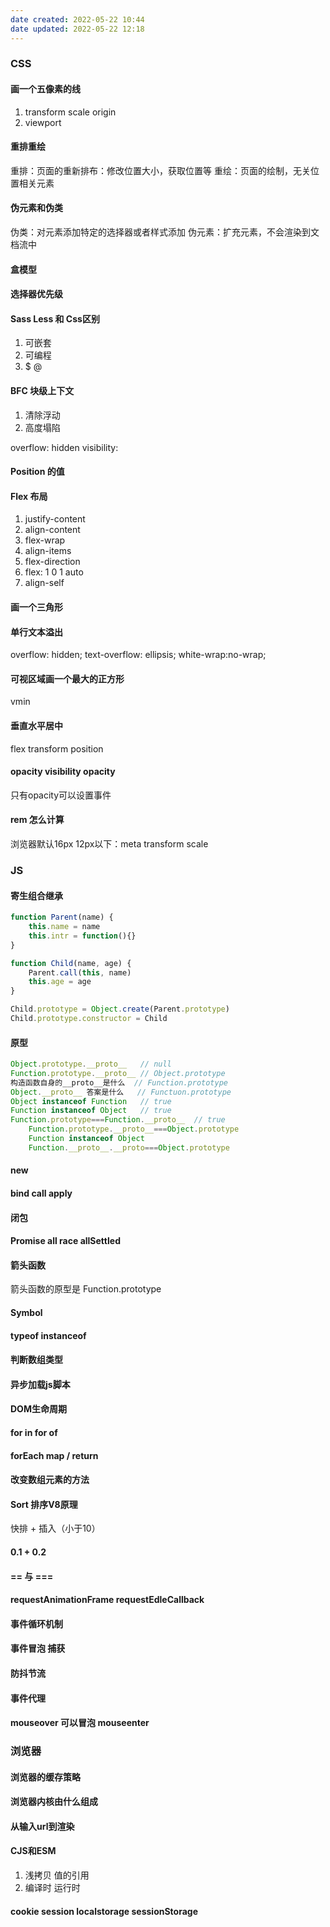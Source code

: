 ```yaml
---
date created: 2022-05-22 10:44
date updated: 2022-05-22 12:18
---
```


### CSS

#### 画一个五像素的线

1. transform scale origin
2. viewport

#### 重排重绘

重排：页面的重新排布：修改位置大小，获取位置等
重绘：页面的绘制，无关位置相关元素

#### 伪元素和伪类

伪类：对元素添加特定的选择器或者样式添加
伪元素：扩充元素，不会渲染到文档流中

#### 盒模型

#### 选择器优先级

#### Sass Less 和 Css区别

1. 可嵌套
2. 可编程
3. $ @

#### BFC 块级上下文

1. 清除浮动
2. 高度塌陷

overflow: hidden
visibility:

#### Position 的值

#### Flex 布局

1. justify-content
2. align-content
3. flex-wrap
4. align-items
5. flex-direction
6. flex: 1   0 1 auto
7. align-self

#### 画一个三角形

#### 单行文本溢出

overflow: hidden; text-overflow: ellipsis; white-wrap:no-wrap;

#### 可视区域画一个最大的正方形

vmin

#### 垂直水平居中

flex
transform
position

#### opacity visibility opacity

只有opacity可以设置事件

#### rem 怎么计算

浏览器默认16px
12px以下：meta transform scale

### JS

#### 寄生组合继承

```js
function Parent(name) {
	this.name = name
	this.intr = function(){}
}

function Child(name, age) {
	Parent.call(this, name)
	this.age = age
}

Child.prototype = Object.create(Parent.prototype)
Child.prototype.constructor = Child
```

#### 原型

```js
Object.prototype.__proto__   // null
Function.prototype.__proto__ // Object.prototype
构造函数自身的__proto__是什么  // Function.prototype
Object.__proto__ 答案是什么   // Functuon.prototype
Object instanceof Function   // true
Function instanceof Object   // true
Function.prototype===Function.__proto__  // true
	Function.prototype.__proto__===Object.prototype
	Function instanceof Object
	Function.__proto__.__proto===Object.prototype
```

#### new

#### bind call apply

#### 闭包

#### Promise all race allSettled

#### 箭头函数

箭头函数的原型是 Function.prototype

#### Symbol

#### typeof instanceof

#### 判断数组类型

#### 异步加载js脚本

#### DOM生命周期

#### for in for of

#### forEach map / return

#### 改变数组元素的方法

#### Sort 排序V8原理

快排 + 插入（小于10）

#### 0.1 + 0.2

#### == 与 ===

#### requestAnimationFrame requestEdleCallback

#### 事件循环机制

#### 事件冒泡 捕获

#### 防抖节流

#### 事件代理

#### mouseover 可以冒泡 mouseenter

### 浏览器
#### 浏览器的缓存策略
#### 浏览器内核由什么组成
#### 从输入url到渲染
#### CJS和ESM
1. 浅拷贝 值的引用
2. 编译时 运行时

#### cookie session localstorage sessionStorage